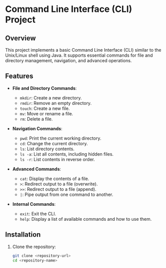 # Command Line Interface (CLI) Project

## Overview
This project implements a basic Command Line Interface (CLI) similar to the Unix/Linux shell using Java. It supports essential commands for file and directory management, navigation, and advanced operations.

## Features
- **File and Directory Commands**:
  - `mkdir`: Create a new directory.
  - `rmdir`: Remove an empty directory.
  - `touch`: Create a new file.
  - `mv`: Move or rename a file.
  - `rm`: Delete a file.

- **Navigation Commands**:
  - `pwd`: Print the current working directory.
  - `cd`: Change the current directory.
  - `ls`: List directory contents.
  - `ls -a`: List all contents, including hidden files.
  - `ls -r`: List contents in reverse order.

- **Advanced Commands**:
  - `cat`: Display the contents of a file.
  - `>`: Redirect output to a file (overwrite).
  - `>>`: Redirect output to a file (append).
  - `|`: Pipe output from one command to another.

- **Internal Commands**:
  - `exit`: Exit the CLI.
  - `help`: Display a list of available commands and how to use them.

## Installation
1. Clone the repository:
   ```bash
   git clone <repository-url>
   cd <repository-name>
